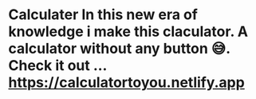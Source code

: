 # Calculater    In this new era of knowledge i make this claculator. A calculator without any button 😅. Check it out ... https://calculatortoyou.netlify.app
